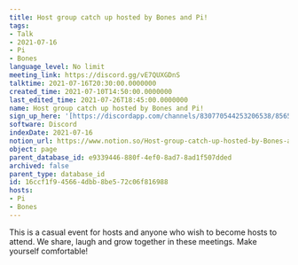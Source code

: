 ```yaml
---
title: Host group catch up hosted by Bones and Pi!
tags:
- Talk
- 2021-07-16
- Pi
- Bones
language_level: No limit
meeting_link: https://discord.gg/vE7QUXGDnS
talktime: 2021-07-16T20:30:00.0000000
created_time: 2021-07-10T14:50:00.0000000
last_edited_time: 2021-07-26T18:45:00.0000000
name: Host group catch up hosted by Bones and Pi!
sign_up_here: '[https://discordapp.com/channels/830770544253206538/856580095464046620/863309109738078228](https://discordapp.com/channels/830770544253206538/856580095464046620/863309109738078228)'
software: Discord
indexDate: 2021-07-16
notion_url: https://www.notion.so/Host-group-catch-up-hosted-by-Bones-and-Pi-16ccf1f945664dbb8be572c06f816988
object: page
parent_database_id: e9339446-880f-4ef0-8ad7-8ad1f507dded
archived: false
parent_type: database_id
id: 16ccf1f9-4566-4dbb-8be5-72c06f816988
hosts:
- Pi
- Bones
---
```


This is a casual event for hosts and anyone who wish to become hosts to attend.  We share, laugh and grow together in these meetings.  Make yourself comfortable!






